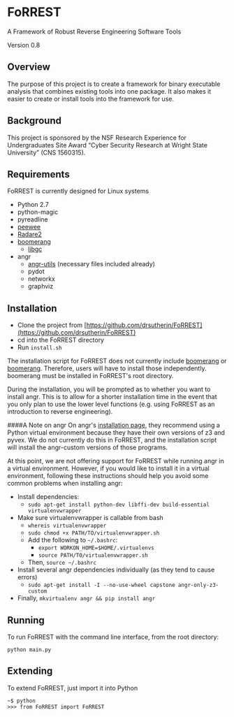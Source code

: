 # FoRREST
A Framework of Robust Reverse Engineering Software Tools

Version 0.8

## Overview
The purpose of this project is to create a framework for binary executable analysis that combines existing tools into one package. It also makes it easier to create or install tools into the framework for use.

## Background
This project is sponsored by the NSF Research Experience for Undergraduates Site Award “Cyber Security Research at Wright State University” (CNS 1560315).

## Requirements
FoRREST is currently designed for Linux systems

* Python 2.7
* python-magic
* pyreadline
* [peewee](https://github.com/coleifer/peewee)
* [Radare2](https://github.com/radare/radare2)
* [boomerang](http://www.boomerang.sourceforge.net)
  * [libgc](http://prdownloads.sourceforge.net/boomerang/libgc.tar.bz2?download)
* angr
  * [angr-utils](https://github.com/axt/angr-utils) \(necessary files included already\)
  * pydot
  * networkx
  * graphviz

## Installation
* Clone the project from [https://github.com/drsutherin/FoRREST](https://github.com/drsutherin/FoRREST)
* cd into the FoRREST directory
* Run ```install.sh```

The installation script for FoRREST does not currently include [boomerang](http://www.boomerang.sourceforge.net) or [boomerang](http://www.boomerang.sourceforge.net).  Therefore, users will have to install those independently.  boomerang must be installed in FoRREST's root directory.

During the installation, you will be prompted as to whether you want to install angr.  This is to allow for a shorter installation time in the event that you only plan to use the lower level functions (e.g. using FoRREST as an introduction to reverse engineering).

####A Note on angr
On angr's [installation page](http://docs.angr.io/INSTALL.html), they recommend using a Python virtual environment because they have their own versions of z3 and pyvex.  We do not currently do this in FoRREST, and the installation script will install the angr-custom versions of those programs.

At this point, we are not offering support for FoRREST while running angr in a virtual environment.  However, if you would like to install it in a virtual environment, following these instructions should help you avoid some common problems when installing angr:
* Install dependencies:
  * ```sudo apt-get install python-dev libffi-dev build-essential virtualenvwrapper```
* Make sure virtualenvwrapper is callable from bash
  * ```whereis virtualenvwrapper```
  * ```sudo chmod +x PATH/TO/virtualenvwrapper.sh```
  * Add the following to ```~/.bashrc```:
    * ```export WORKON_HOME=$HOME/.virtualenvs```
    * ```source PATH/TO/virtualenvwrapper.sh```
  * Then, ```source ~/.bashrc```
* Install several angr dependencies individually (as they tend to cause errors)
  * ```sudo apt-get install -I --no-use-wheel capstone angr-only-z3-custom```
* Finally, ```mkvirtualenv angr && pip install angr```


## Running
To run FoRREST with the command line interface, from the root directory:

```
python main.py
```

## Extending
To extend FoRREST, just import it into Python

```
~$ python
>>> from FoRREST import FoRREST
```
